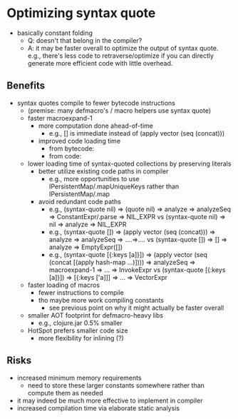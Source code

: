# Optimizing syntax quote

- basically constant folding
  - Q: doesn't that belong in the compiler?
  - A: it may be faster overall to optimize the output of syntax quote.
       e.g., there's less code to retraverse/optimize if you can directly
             generate more efficient code with little overhead.

## Benefits

- syntax quotes compile to fewer bytecode instructions
  - (premise: many defmacro's / macro helpers use syntax quote)
  - faster macroexpand-1
    - more computation done ahead-of-time
      - e.g., [] is immediate instead of (apply vector (seq (concat)))
    - improved code loading time
      - from bytecode:
      - from code:
  - lower loading time of syntax-quoted collections by preserving literals
    - better utilize existing code paths in compiler
      - e.g., more opportunities to use IPersistentMap/.mapUniqueKeys rather than IPersistentMap/.map
    - avoid redundant code paths
      - e.g., (syntax-quote nil) => (quote nil) => analyze => analyzeSeq => ConstantExpr/.parse => NIL_EXPR
              vs
              (syntax-quote nil) => nil => analyze => NIL_EXPR
      - e.g., (syntax-quote []) => (apply vector (seq (concat))) => analyze => analyzeSeq => ....=>....
              vs
              (syntax-quote []) => [] => analyze => EmptyExpr([])
      - e.g., (syntax-quote [{:keys [a]}]) => (apply vector (seq (concat [(apply hash-map ...)]))) => analyzeSeq => macroexpand-1 => ... => InvokeExpr
              vs
              (syntax-quote [{:keys [a]}]) => [{:keys ['a]]] => ... => VectorExpr<MapExpr>
  - faster loading of macros
    - fewer instructions to compile
    - tho maybe more work compiling constants
      - see previous point on why it might actually be faster overall
  - smaller AOT footprint for defmacro-heavy libs
    - e.g., clojure.jar 0.5% smaller
  - HotSpot prefers smaller code size
    - more flexibility for inlining (?)

## Risks

- increased minimum memory requirements
  - need to store these larger constants somewhere rather than compute them as needed
- it may indeed be much more effective to implement in compiler
- increased compilation time via elaborate static analysis
